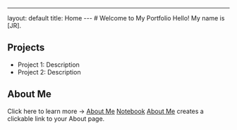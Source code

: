 ---
layout: default
title: Home
--- # Welcome to My Portfolio Hello! My name is [JR].
## Projects
- Project 1: Description
- Project 2: Description
## About Me
Click here to learn more → [About Me](about.md) [Notebook](notebook.md)
[About Me](about.md) creates a clickable link to your About page.

